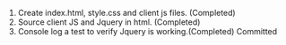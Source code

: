 1. Create index.html, style.css and client js files. (Completed)
2. Source client JS and Jquery in html. (Completed)
3. Console log a test to verify Jquery is working.(Completed) Committed


